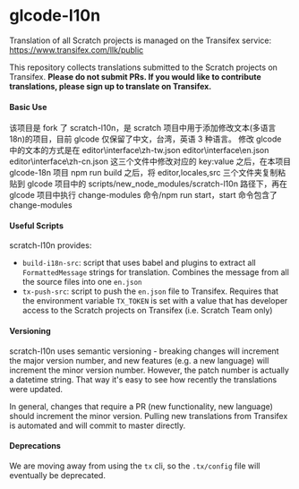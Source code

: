 # glcode-l10n

Translation of all Scratch projects is managed on the Transifex service: https://www.transifex.com/llk/public

This repository collects translations submitted to the Scratch projects on Transifex. **Please do not submit PRs. If you would like to contribute translations, please sign up to translate on Transifex.**

#### Basic Use

该项目是 fork 了 scratch-l10n，是 scratch 项目中用于添加修改文本(多语言 18n)的项目，目前 glcode 仅保留了中文，台湾，英语 3 种语言。
修改 glcode 中的文本的方式是在
editor\interface\zh-tw.json
editor\interface\en.json
editor\interface\zh-cn.json
这三个文件中修改对应的 key:value 之后，在本项目 glcode-18n 项目 npm run build 之后，将 editor,locales,src 三个文件夹复制粘贴到 glcode 项目中的 scripts/new_node_modules/scratch-l10n 路径下，再在 glcode 项目中执行 change-modules 命令/npm run start，start 命令包含了 change-modules

#### Useful Scripts

scratch-l10n provides:

- `build-i18n-src`: script that uses babel and plugins to extract all `FormattedMessage` strings for translation. Combines the message from all the source files into one `en.json`
- `tx-push-src`: script to push the `en.json` file to Transifex. Requires that the environment variable `TX_TOKEN` is set with a value that has developer access to the Scratch projects on Transifex (i.e. Scratch Team only)

#### Versioning

scratch-l10n uses semantic versioning - breaking changes will increment the major version number, and new features (e.g. a new language) will increment the minor version number. However, the patch number is actually a datetime string. That way it's easy to see how recently the translations were updated.

In general, changes that require a PR (new functionality, new language) should increment the minor version. Pulling new translations from Transifex is automated and will commit to master directly.

#### Deprecations

We are moving away from using the `tx` cli, so the `.tx/config` file will eventually be deprecated.
